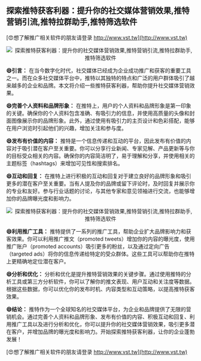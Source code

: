 ## **探索推特获客利器：提升你的社交媒体营销效果,推特营销引流,推特拉群助手,推特筛选软件**

[😍想了解推广相关软件的朋友请登录 http://www.vst.tw](http://www.vst.tw)

 <center><img src="https://vst.tw/MP4/tuiguang/png/0.png" alt="探索推特获客利器：提升你的社交媒体营销效果,推特营销引流,推特拉群助手,推特筛选软件"></center>

**😄引言：**
在当今数字化时代，社交媒体已经成为企业成功推广和获客的重要工具之一。而在众多社交媒体平台中，推特以其独特的特点和广泛的用户群体吸引了越来越多的企业和品牌。本文将介绍一些推特获客利器，帮助你提升社交媒体营销效果。

**😄完善个人资料和品牌形象：**
在推特上，用户的个人资料和品牌形象是第一印象的关键。确保你的个人资料包含准确、有吸引力的信息，并使用高质量的头像和封面图像展示你的品牌形象。此外，通过使用有吸引力的主页设计和色彩搭配，能够在用户浏览时引起他们的兴趣，增加关注和参与度。

**😄发布有价值的内容：**
推特是一个信息传递和互动的平台，因此发布有价值的内容对于吸引潜在客户至关重要。你可以分享行业新闻、专家见解、产品更新等与你的目标受众相关的内容。确保你的内容简洁明了，易于理解和分享，并使用相关的主题标签（hashtags）来增加可见性和搜索排名。

**😄互动和回复：**
在推特上进行积极的互动和回复对于建立良好的品牌形象和吸引更多的潜在客户至关重要。当有人提及你的品牌或留下评论时，及时回复并展示你的专业和友好。参与行业话题的讨论，与其他专家和意见领袖进行交流，也能够增加你的品牌曝光度和影响力。

 <center><img src="https://vst.tw/MP4/tuiguang/png/8.png" alt="探索推特获客利器：提升你的社交媒体营销效果,推特营销引流,推特拉群助手,推特筛选软件"></center>

**😄利用推广工具：**
推特提供了一系列的推广工具，帮助企业扩大品牌影响力和获客效果。你可以利用推广推文（promoted tweets）增加你的内容的曝光度，使用推广账户（promoted accounts）吸引更多的粉丝，以及通过定向广告（targeted ads）将你的信息传递给特定的受众群体。这些工具可以帮助你在推特上更精确地定位潜在客户。

**😄分析和优化：**
分析和优化是提升推特营销效果的关键步骤。通过使用推特的分析工具或第三方分析软件，你可以了解你的推文表现、用户互动和关注度等数据。根据这些数据，你可以优化你的发布时机、内容类型和互动策略，以提高推特获客效果。

**😄结论：**
推特作为一个全球知名的社交媒体平台，为企业和品牌提供了无限的营销机会。通过完善个人资料和品牌形象、发布有价值的内容、积极互动和回复、利用推广工具以及进行分析和优化，你可以提升你的社交媒体营销效果，吸引更多潜在客户，并增加品牌的曝光度和影响力。开始探索推特获客利器，让你的企业蓬勃发展！

[😍想了解推广相关软件的朋友请登录 http://www.vst.tw](http://www.vst.tw)



